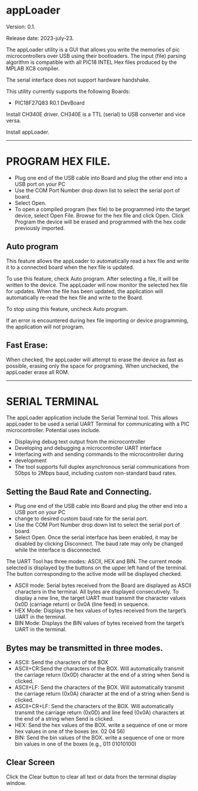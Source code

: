 # appLoader
Version: 0.1.

Release date: 2023-july-23.

The appLoader utility is a GUI that allows you write the memories of pic microcontrollers over USB using their bootloaders. The input (file) parsing algorithm is compatible with all PIC18 INTEL Hex files produced by the MPLAB XC8 compiler.

The serial interface does not support hardware handshake.

This utility currently supports the following Boards:

- PIC18F27Q83 R0.1 DevBoard

Install CH340E driver. CH340E is a TTL (serial) to USB converter and vice versa.

Install appLoader.

---------------------------------------------------------
# PROGRAM HEX FILE.
- Plug one end of the USB cable into Board and plug the other end into a USB port on your PC
- Use the COM Port Number drop down list to select the serial port of board.
- Select Open.
- To open a compiled program (hex file) to be programmed into the target device, select Open File. Browse for the hex file and click Open. Click Program the device will be erased and programmed with the hex code previously imported.
## Auto program
This feature allows the appLoader to automatically read a hex file and write it to a connected board when the hex file is updated.

To use this feature, check Auto program. After selecting a file, it will be written to the device. The appLoader will now monitor the selected hex file for updates. When the file has been updated, the application will automatically re-read the hex file and write to the Board.

To stop using this feature, uncheck Auto program.

If an error is encountered during hex file importing or device programming, the application will not program.

## Fast Erase:
When checked, the appLoader will attempt to erase the device as fast as possible, erasing only the space for programing. When unchecked, the appLoader erase all ROM.

---------------------------------------------------------
# SERIAL TERMINAL
The appLoader application include the Serial Terminal tool. This allows appLoader to be used a serial UART Terminal for communicating with a PIC microcontroller. Potential uses include.

- Displaying debug text output from the microcontroller
- Developing and debugging a microcontroller UART interface
- Interfacing with and sending commands to the microcontroller during 
- development
- The tool supports full duplex asynchronous serial communications from 50bps to 2Mbps baud, including custom non-standard baud rates.

## Setting the Baud Rate and Connecting.
- Plug one end of the USB cable into Board and plug the other end into a USB port on your PC
- change to desired custom baud rate for the serial port.
- Use the COM Port Number drop down list to select the serial port of board.
- Select Open. Once the serial interface has been enabled, it may be disabled by clicking Disconnect. The baud rate may only be changed while the interface is disconnected.

The UART Tool has three modes: ASCII, HEX and BIN.
The current mode selected is displayed by the buttons on the upper left hand of the terminal. The button corresponding to the active mode will be displayed checked.

- ASCII mode: Serial bytes received from the Board are displayed as ASCII characters in the terminal. All bytes are displayed consecutively. To display a new line, the target UART must transmit the character values 0x0D (carriage return) or 0x0A (line feed) in sequence.
- HEX Mode: Displays the hex values of bytes received from the target’s UART in the terminal.
- BIN Mode: Displays the BIN values of bytes received from the target’s UART in the terminal.

## Bytes may be transmitted in three modes.
- ASCII: Send the characters of the BOX
- ASCII+CR:Send the characters of the BOX. Will automatically transmit the carriage return (0x0D) character at the end of a string when Send is clicked.
- ASCII+LF: Send the characters of the BOX. Will automatically transmit the carriage return (0x0A) character at the end of a string when Send is clicked.
- ASCII+CR+LF: Send the characters of the BOX. Will automatically transmit the carriage return (0x0D) and line feed (0x0A) characters at the end of a string when Send is clicked.
- HEX: Send the hex values of the BOX. write a sequence of one or more hex values in one of the boxes (ex. 02 04 56)
- BIN: Send the bin values of the BOX. write a sequence of one or more bin values in one of the boxes (e.g., 011 01010100)
## Clear Screen
Click the Clear button to clear all text or data from the terminal display window.
